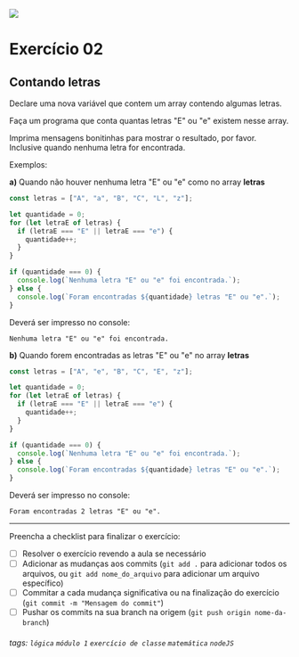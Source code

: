 ![](https://i.imgur.com/xG74tOh.png)

# Exercício 02

## Contando letras

Declare uma nova variável que contem um array contendo algumas letras.

Faça um programa que conta quantas letras "E" ou "e" existem nesse array.

Imprima mensagens bonitinhas para mostrar o resultado, por favor. Inclusive quando nenhuma letra for encontrada.

Exemplos:

**a)** Quando não houver nenhuma letra "E" ou "e" como no array **letras**

```javascript
const letras = ["A", "a", "B", "C", "L", "z"];

let quantidade = 0;
for (let letraE of letras) {
  if (letraE === "E" || letraE === "e") {
    quantidade++;
  }
}

if (quantidade === 0) {
  console.log(`Nenhuma letra "E" ou "e" foi encontrada.`);
} else {
  console.log(`Foram encontradas ${quantidade} letras "E" ou "e".`);
}
```

Deverá ser impresso no console:

```
Nenhuma letra "E" ou "e" foi encontrada.
```

**b)** Quando forem encontradas as letras "E" ou "e" no array **letras**

```javascript
const letras = ["A", "e", "B", "C", "E", "z"];

let quantidade = 0;
for (let letraE of letras) {
  if (letraE === "E" || letraE === "e") {
    quantidade++;
  }
}

if (quantidade === 0) {
  console.log(`Nenhuma letra "E" ou "e" foi encontrada.`);
} else {
  console.log(`Foram encontradas ${quantidade} letras "E" ou "e".`);
}
```

Deverá ser impresso no console:

```
Foram encontradas 2 letras "E" ou "e".
```

---

Preencha a checklist para finalizar o exercício:

- [ ] Resolver o exercício revendo a aula se necessário
- [ ] Adicionar as mudanças aos commits (`git add .` para adicionar todos os arquivos, ou `git add nome_do_arquivo` para adicionar um arquivo específico)
- [ ] Commitar a cada mudança significativa ou na finalização do exercício (`git commit -m "Mensagem do commit"`)
- [ ] Pushar os commits na sua branch na origem (`git push origin nome-da-branch`)

###### tags: `lógica` `módulo 1` `exercício de classe` `matemática` `nodeJS`
